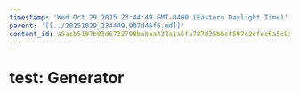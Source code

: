 ```yaml
---
timestamp: 'Wed Oct 29 2025 23:44:49 GMT-0400 (Eastern Daylight Time)'
parent: '[[../20251029_234449.907d46f6.md]]'
content_id: a5acb5197b03d6732798babaa432a1a6fa787d35bbc4597c2cfec6a5c93c5d71
---
```


# test: Generator
